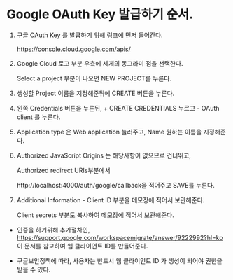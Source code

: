 # Google OAuth Key 발급하기 순서.

1. 구글 OAuth Key 를 발급하기 위해 링크에 먼저 들어간다.

    https://console.cloud.google.com/apis/

2. Google Cloud 로고 부분 우측에 세게의 동그라미 점을 선택한다.

    Select a project 부분이 나오면 NEW PROJECT를 누른다.

3. 생성할 Project 이름을 지정해준뒤에 CREATE 버튼을 누른다.

4. 왼쪽 Credentials 버튼을 누른뒤, + CREATE CREDENTIALS 누르고 - OAuth client 를 누른다.

5. Application type 은 Web application 눌러주고, Name 원하는 이름을 지정해준다.

6. Authorized JavaScript Origins 는 해당사항이 없으므로 건너뛰고,

    Authorized redirect URIs부분에서

    http://localhost:4000/auth/google/callback을 적어주고 SAVE를 누른다.

7. Additional Information - Client ID 부분을 메모장에 적어서 보관해준다.

    Client secrets 부분도 복사하여 메모장에 적어서 보관해준다.

-   인증을 하기위해 추가절차인, https://support.google.com/workspacemigrate/answer/9222992?hl=ko  
    이 문서를 참고하여 웹 클라이언트 ID를 만들어준다.

*   구글보안정책에 따라, 사용자는 반드시 웹 클라이언트 ID 가 생성이 되어야 권한을 받을 수 있다.
